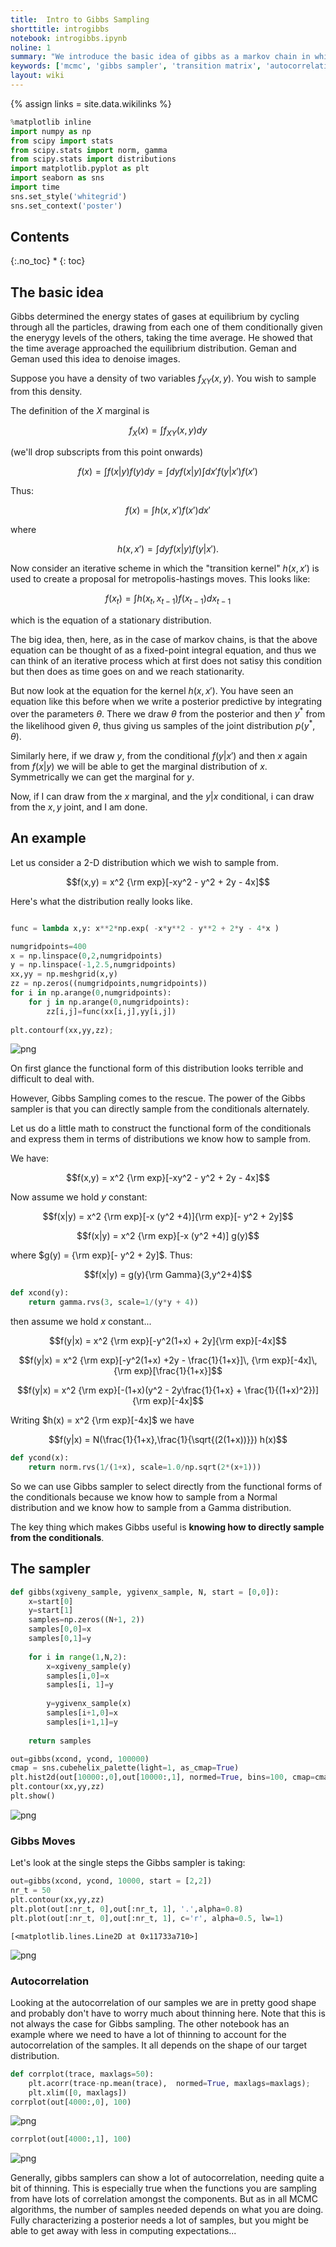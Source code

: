 ```yaml
---
title:  Intro to Gibbs Sampling
shorttitle: introgibbs
notebook: introgibbs.ipynb
noline: 1
summary: "We introduce the basic idea of gibbs as a markov chain in which the transition matrix can be obtained as the kernel of an integral fixed point equation by sampling alternatively from two conditionals. We work out a simple example."
keywords: ['mcmc', 'gibbs sampler', 'transition matrix', 'autocorrelation']
layout: wiki
---
```

{% assign links = site.data.wikilinks %}




```python
%matplotlib inline
import numpy as np
from scipy import stats
from scipy.stats import norm, gamma
from scipy.stats import distributions
import matplotlib.pyplot as plt
import seaborn as sns
import time
sns.set_style('whitegrid')
sns.set_context('poster')
```



## Contents
{:.no_toc}
* 
{: toc}

## The basic idea

Gibbs determined the energy states of gases at equilibrium by cycling through all the particles, drawing from each one of them conditionally given the enerygy levels of the others, taking the time average. He showed that the time average approached the equilibrium distribution. Geman and Geman used this idea to denoise images.

Suppose you have a density  of two variables $f_{XY}(x,y)$. You wish to sample from this density.

The definition of the $X$ marginal is

$$f_X(x) = \int f_{XY}(x,y) dy$$

(we'll drop subscripts from this point onwards)

$$f(x) = \int f(x \vert y) f(y) dy = \int dy f(x \vert y) \int dx' f( y \vert x') f(x') $$

Thus:

$$f(x) = \int h(x, x') f(x') dx'$$

where

$$h(x,x') = \int dy f(x \vert y) f(y \vert x').$$

Now consider an iterative scheme in which the "transition kernel" $h(x, x')$ is used to create a proposal for metropolis-hastings moves. This looks like:

$$f(x_t) = \int h(x_t, x_{t-1}) f(x_{t-1}) dx_{t-1}$$

which is the equation of a stationary distribution.

The big idea, then, here, as in the case of markov chains, is that the above equation can be thought of as a fixed-point integral equation, and thus we can think of an iterative process which at first does not satisy this condition but then does as time goes on and we reach stationarity. 

But now look at the equation for the kernel $h(x,x')$. You have seen an equation like this before when we write a posterior predictive by integrating over the parameters $\theta$. There we draw $\theta$ from the posterior and then $y^*$ from the likelihood given $\theta$, thus giving us samples of the joint distribution $p(y^*, \theta)$.

Similarly here, if we draw $y$, from the conditional  $f(y \vert x')$ and then $x$ again from  $f(x \vert y)$ we will be able to get the marginal distribution of $x$. Symmetrically we can get the marginal for $y$.

Now, if I can draw from the $x$ marginal, and the $y \vert x$ conditional, i can draw from the $x, y$ joint, and I am done. 

## An example

Let us consider a 2-D distribution which we wish to sample from.

$$f(x,y) = x^2 {\rm exp}[-xy^2 - y^2 + 2y - 4x]$$

Here's what the distribution really looks like.



```python

func = lambda x,y: x**2*np.exp( -x*y**2 - y**2 + 2*y - 4*x )

numgridpoints=400
x = np.linspace(0,2,numgridpoints)
y = np.linspace(-1,2.5,numgridpoints)
xx,yy = np.meshgrid(x,y)
zz = np.zeros((numgridpoints,numgridpoints))
for i in np.arange(0,numgridpoints):
    for j in np.arange(0,numgridpoints):
        zz[i,j]=func(xx[i,j],yy[i,j])
        
plt.contourf(xx,yy,zz);
```



![png](introgibbs_files/introgibbs_7_0.png)


On first glance the functional form of this distribution looks terrible and difficult to deal with. 

However, Gibbs Sampling comes to the rescue. The power of the Gibbs sampler is that you can directly sample from the conditionals alternately. 

Let us do a little math to construct the functional form of the conditionals and express them in terms of distributions we know how to sample from. 

We have:

$$f(x,y) = x^2 {\rm exp}[-xy^2 - y^2 + 2y - 4x]$$

Now assume we hold $y$ constant:

$$f(x|y) = x^2 {\rm exp}[-x (y^2 +4)]{\rm exp}[- y^2 + 2y]$$

$$f(x|y) = x^2 {\rm exp}[-x (y^2 +4)] g(y)$$

where $g(y) = {\rm exp}[- y^2 + 2y]$. Thus:

$$f(x|y) = g(y){\rm Gamma}(3,y^2+4)$$



```python
def xcond(y):
    return gamma.rvs(3, scale=1/(y*y + 4))
```


then assume we hold $x$ constant...

$$f(y|x) = x^2 {\rm exp}[-y^2(1+x) + 2y]{\rm exp}[-4x]$$

$$f(y|x) = x^2 {\rm exp}[-y^2(1+x) +2y - \frac{1}{1+x}]\, {\rm exp}[-4x]\,{\rm exp}[\frac{1}{1+x}]$$

$$f(y|x) = x^2 {\rm exp}[-(1+x)(y^2 - 2y\frac{1}{1+x} + \frac{1}{(1+x)^2})]{\rm exp}[-4x]$$

Writing $h(x) = x^2 {\rm exp}[-4x]$ we have 

$$f(y|x) = N(\frac{1}{1+x},\frac{1}{\sqrt{(2(1+x))}}) h(x)$$



```python
def ycond(x):
    return norm.rvs(1/(1+x), scale=1.0/np.sqrt(2*(x+1)))
```


So we can use Gibbs sampler to select directly from the functional forms of the conditionals because we know how to sample from a Normal distribution and we know how to sample from a Gamma distribution. 

The key thing which makes Gibbs useful is **knowing how to directly sample from the conditionals**.

## The sampler



```python
def gibbs(xgiveny_sample, ygivenx_sample, N, start = [0,0]):
    x=start[0]
    y=start[1]
    samples=np.zeros((N+1, 2))
    samples[0,0]=x
    samples[0,1]=y
    
    for i in range(1,N,2):
        x=xgiveny_sample(y)
        samples[i,0]=x
        samples[i, 1]=y
        
        y=ygivenx_sample(x)
        samples[i+1,0]=x
        samples[i+1,1]=y
        
    return samples
```




```python
out=gibbs(xcond, ycond, 100000)
cmap = sns.cubehelix_palette(light=1, as_cmap=True)
plt.hist2d(out[10000:,0],out[10000:,1], normed=True, bins=100, cmap=cmap)
plt.contour(xx,yy,zz)
plt.show()
```



![png](introgibbs_files/introgibbs_15_0.png)


### Gibbs Moves

Let's look at the single steps the Gibbs sampler is taking:



```python
out=gibbs(xcond, ycond, 10000, start = [2,2])
nr_t = 50
plt.contour(xx,yy,zz)
plt.plot(out[:nr_t, 0],out[:nr_t, 1], '.',alpha=0.8)
plt.plot(out[:nr_t, 0],out[:nr_t, 1], c='r', alpha=0.5, lw=1)
```





    [<matplotlib.lines.Line2D at 0x11733a710>]




![png](introgibbs_files/introgibbs_17_1.png)


### Autocorrelation

Looking at the autocorrelation of our samples we are in pretty good shape and probably don't have to worry much about thinning here. Note that this is not always the case for Gibbs sampling. The other notebook has an example where we need to have a lot of thinning to account for the autocorrelation of the samples. It all depends on the shape of our target distribution. 



```python
def corrplot(trace, maxlags=50):
    plt.acorr(trace-np.mean(trace),  normed=True, maxlags=maxlags);
    plt.xlim([0, maxlags])
corrplot(out[4000:,0], 100)
```



![png](introgibbs_files/introgibbs_19_0.png)




```python
corrplot(out[4000:,1], 100)
```



![png](introgibbs_files/introgibbs_20_0.png)


Generally, gibbs samplers can show a lot of autocorrelation, needing quite a bit of thinning. This is especially true when the functions you are sampling from have lots of correlation amongst the components. But as in all MCMC algorithms, the number of samples needed depends on what you are doing. Fully characterizing a posterior needs a lot of samples, but  you might be able to get away with less in computing expectations...
